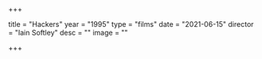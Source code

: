 +++

title = "Hackers"
year = "1995"
type = "films"
date = "2021-06-15"
director = "Iain Softley"
desc = ""
image = ""

+++
